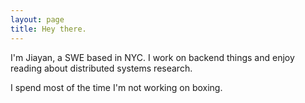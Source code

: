 ```yaml
---
layout: page
title: Hey there.
---
```

I'm Jiayan, a SWE based in NYC. I work on backend things and enjoy reading about distributed systems research.

I spend most of the time I'm not working on boxing.

